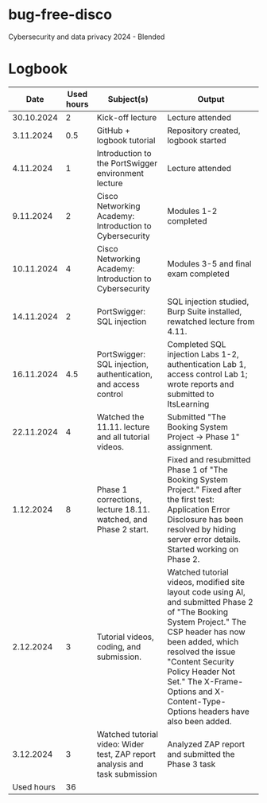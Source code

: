 # bug-free-disco
Cybersecurity and data privacy 2024 - Blended

# Logbook
| Date  | Used hours | Subject(s) | Output |
| ------------- | ------------- | ------------- | ------------- |
| 30.10.2024  | 2 | Kick-off lecture | Lecture attended |
| 3.11.2024  | 0.5 | GitHub + logbook tutorial  | Repository created, logbook started  |
| 4.11.2024  | 1 | Introduction to the PortSwigger environment lecture | Lecture attended |
| 9.11.2024  | 2 | Cisco Networking Academy: Introduction to Cybersecurity  | Modules 1-2 completed |
| 10.11.2024  | 4 | Cisco Networking Academy: Introduction to Cybersecurity | Modules 3-5 and final exam completed |
| 14.11.2024  | 2 | PortSwigger: SQL injection | SQL injection studied, Burp Suite installed, rewatched lecture from 4.11. |
| 16.11.2024  | 4.5 | PortSwigger: SQL injection, authentication, and access control | Completed SQL injection Labs 1-2, authentication Lab 1, access control Lab 1; wrote reports and submitted to ItsLearning |
| 22.11.2024  | 4 | Watched the 11.11. lecture and all tutorial videos. | Submitted "The Booking System Project → Phase 1" assignment. |
| 1.12.2024  | 8 | Phase 1 corrections, lecture 18.11. watched, and Phase 2 start. | Fixed and resubmitted Phase 1 of "The Booking System Project." Fixed after the first test: Application Error Disclosure has been resolved by hiding server error details. Started working on Phase 2. |
| 2.12.2024  | 3 | Tutorial videos, coding, and submission. | Watched tutorial videos, modified site layout code using AI, and submitted Phase 2 of "The Booking System Project." The CSP header has now been added, which resolved the issue "Content Security Policy Header Not Set." The X-Frame-Options and X-Content-Type-Options headers have also been added. |
| 3.12.2024 | 3 | Watched tutorial video: Wider test, ZAP report analysis and task submission | Analyzed ZAP report and submitted the Phase 3 task |
| Used hours | 36 | 
